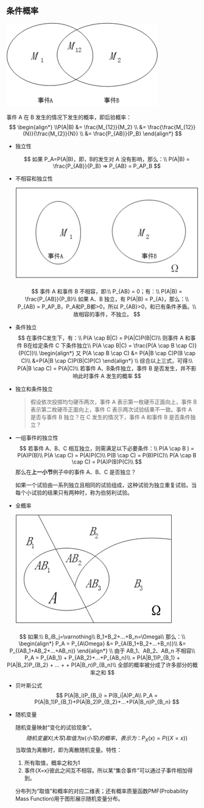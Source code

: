 ## 条件概率

![](pics/20191208154402.png)

事件 A 在 B 发生的情况下发生的概率，即后验概率：
$$
\begin{align*}
\\P(A|B) &= \frac{M_{12}}{M_2} \\
&= \frac{\frac{M_{12}}{N}}{\frac{M_{2}}{N}} \\
&= \frac{P_{AB}}{P_B}
\end{align*}
$$


- 独立性

  $$
  如果 P_A=P(A|B)，即，B的发生对 A 没有影响，那么：\\
  P(A|B) = \frac{P_{AB}}{P_B} => P_{AB} = P_AP_B
  $$
  
- 不相容和独立性
  
  ![](pics/20191208184501.png)
  
  $$
  事件 A 和事件 B 不相容，即:\\
  P_{AB} = 0；有：\\
  P(A|B) = \frac{P_{AB}}{P_B}\\
  如果 A、B 独立，有 P(A|B) = P_{A}，那么：\\
  P_{AB} = P_AP_B，P_A和P_B都>0，所以 P_{AB}>0，和已有条件矛盾。\\
  故相容的事件，不独立。
  $$
  
- 条件独立
$$
  在事件C发生下，有：\\
  P(A \cap B|C) = P(A|C)P(B|C)\\
  则事件 A 和事件 B在给定条件 C 下条件独立\\
  P(A \cap B|C) = \frac{P(A \cap B \cap C)}{P(C)}\\
  \begin{align*}
  又 P(A \cap B \cap C) &= P(A|B \cap C)P(B \cap C)\\
  &=P(A|B \cap C)P(B|C)P(C)
  \end{align*}
  \\
  综合以上三式，可得:\\
  P(A|B \cap C) = P(A|C)\\
  若事件 A、B条件独立，事件 B 是否发生，并不影响此时事件 A 发生的概率
$$


- 独立和条件独立

  > 假设依次投掷均匀硬币两次，事件 A 表示第一枚硬币正面向上，事件 B 表示第二枚硬币正面向上，事件 C 表示两次试验结果不一致。事件 A 是否与事件 B 独立？在 C 发生的情况下，事件 A 和事件 B 是否条件独立？
  
- 一组事件的独立性
  $$
  若事件 A、B、C 相互独立，则需满足以下必要条件：\\
  P(A \cap B ) = P(A)P(B)\\
  P(A \cap C) = P(A)P(C)\\
  P(B \cap C) = P(B)P(C)\\
  P(A \cap B \cap C) = P(A)P(B)P(C)\\
  $$
  那么在**上一小节**例子中的事件 A、B、C 是否独立？

  如果一个试验由一系列独立且相同的试验组成，这种试验为独立重复试验。当每个小试验的结果只有两种时，称为伯努利试验。
  
- 全概率

  ![](pics/20191208162201.png)

$$
如果:\\
B_iB_j=\varnothing\\
B_1+B_2+...+B_n=\Omega\\
那么：\\
\begin{align*}
P_A = P_{A\Omega} &= P_{A(B_1+B_2+...+B_n)}\\
&= P_{(AB_1+AB_2+...+AB_n)}
\end{align*}
\\
由于 AB_1、AB_2、AB_n 不相容\\
P_A = P_{AB_1} + P_{AB_2}+...+P_{AB_n}\\
= P(A|B_1)P_{B_1} + P(A|B_2)P_{B_2} + ... + + P(A|B_n)P_{B_n}\\
全部的概率被分成了许多部分的概率之和
$$

- 贝叶斯公式
  $$
  P(A|B_i)P_{B_i} = P(B_i|A)P_A\\
  P_A = P(A|B_1)P_{B_1}+P(A|B_2)P_{B_2}+...+P(A|B_n)P_{B_n}
  $$
  

- 随机变量

  随机变量映射“变化的试验现象”。
  $$
  随机变量 X(大写) 取值为 x(小写) 的概率，表示为：
  P_X(x) = P(\{X=x\})
  $$
  当取值为离散时，即为离散随机变量。特性：

  1. 所有取值，概率之和为1
  2. 事件{X=x}彼此之间互不相容。所以某“集合事件”可以通过子事件相加得到。

  分布列为“取值”和概率的对应二维表；还有概率质量函数PMF(Probability Mass Function)用于图形展示随机变量分布。